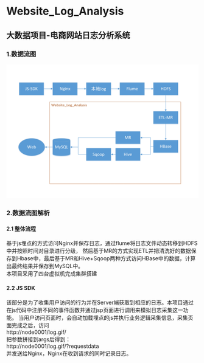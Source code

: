 # Website_Log_Analysis
## 大数据项目-电商网站日志分析系统
### 1.数据流图
![](https://github.com/liuwencong666/Website_Log_Analysis/blob/master/pics/%E9%A1%B9%E7%9B%AE%E6%95%B0%E6%8D%AE%E6%B5%81%E5%9B%BE.jpg) 
### 2.数据流图解析
#### 2.1 整体流程
基于js埋点的方式访问Nginx并保存日志，通过flume将日志文件动态转移到HDFS中并按照时间对目录进行分级，
然后基于MR的方式实现ETL并把清洗好的数据保存到Hbase中，最后基于MR和Hive+Sqoop两种方式访问HBase中的数据，计算出最终结果并保存到MySQL中。<br>
本项目采用了四台虚拟机完成集群搭建

#### 2.2 JS SDK
该部分是为了收集用户访问的行为并在Server端获取到相应的日志。本项目通过在js代码中注册不同的事件函数并通过jsp页面进行调用来模拟日志采集这一功能。
当用户访问页面时，会自动加载埋点的js并执行业务逻辑采集信息，采集页面完成之后，访问<br>
    http://node0001/log.gif/<br>
把参数拼接到args后得到：<br>
    http://node0001/log.gif/?requestdata<br>
并发送给Nginx，Nginx在收到请求的同时记录日志。



